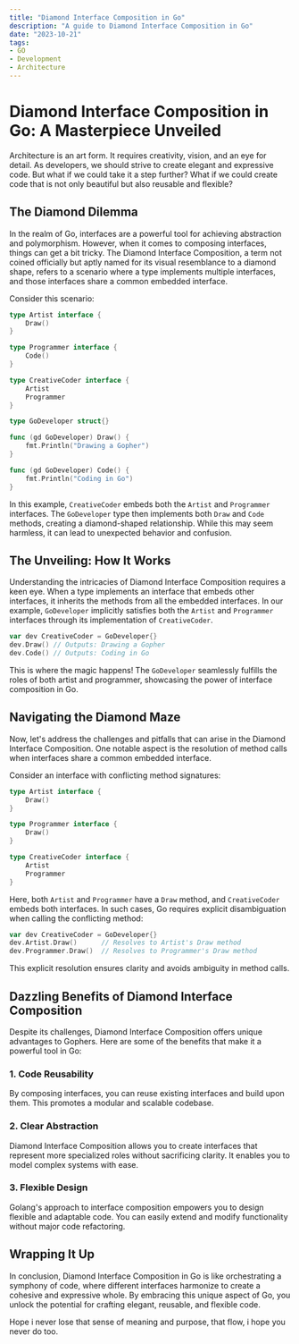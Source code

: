 ```yaml
---
title: "Diamond Interface Composition in Go"
description: "A guide to Diamond Interface Composition in Go"
date: "2023-10-21"
tags:
- GO
- Development
- Architecture
---
```

# Diamond Interface Composition in Go: A Masterpiece Unveiled

Architecture is an art form. It requires creativity, vision, and an eye for detail. As developers, we should strive to create elegant and expressive code. But what if we could take it a step further? What if we could create code that is not only beautiful but also reusable and flexible?

## The Diamond Dilemma

In the realm of Go, interfaces are a powerful tool for achieving abstraction and polymorphism. However, when it comes to composing interfaces, things can get a bit tricky. The Diamond Interface Composition, a term not coined officially but aptly named for its visual resemblance to a diamond shape, refers to a scenario where a type implements multiple interfaces, and those interfaces share a common embedded interface.

Consider this scenario:

```go
type Artist interface {
    Draw()
}

type Programmer interface {
    Code()
}

type CreativeCoder interface {
    Artist
    Programmer
}

type GoDeveloper struct{}

func (gd GoDeveloper) Draw() {
    fmt.Println("Drawing a Gopher")
}

func (gd GoDeveloper) Code() {
    fmt.Println("Coding in Go")
}
```

In this example, `CreativeCoder` embeds both the `Artist` and `Programmer` interfaces. The `GoDeveloper` type then implements both `Draw` and `Code` methods, creating a diamond-shaped relationship. While this may seem harmless, it can lead to unexpected behavior and confusion.

## The Unveiling: How It Works

Understanding the intricacies of Diamond Interface Composition requires a keen eye. When a type implements an interface that embeds other interfaces, it inherits the methods from all the embedded interfaces. In our example, `GoDeveloper` implicitly satisfies both the `Artist` and `Programmer` interfaces through its implementation of `CreativeCoder`.

```go
var dev CreativeCoder = GoDeveloper{}
dev.Draw() // Outputs: Drawing a Gopher
dev.Code() // Outputs: Coding in Go
```

This is where the magic happens! The `GoDeveloper` seamlessly fulfills the roles of both artist and programmer, showcasing the power of interface composition in Go.

## Navigating the Diamond Maze

Now, let's address the challenges and pitfalls that can arise in the Diamond Interface Composition. One notable aspect is the resolution of method calls when interfaces share a common embedded interface.

Consider an interface with conflicting method signatures:

```go
type Artist interface {
    Draw()
}

type Programmer interface {
    Draw()
}

type CreativeCoder interface {
    Artist
    Programmer
}
```

Here, both `Artist` and `Programmer` have a `Draw` method, and `CreativeCoder` embeds both interfaces. In such cases, Go requires explicit disambiguation when calling the conflicting method:

```go
var dev CreativeCoder = GoDeveloper{}
dev.Artist.Draw()      // Resolves to Artist's Draw method
dev.Programmer.Draw()  // Resolves to Programmer's Draw method
```

This explicit resolution ensures clarity and avoids ambiguity in method calls.

## Dazzling Benefits of Diamond Interface Composition

Despite its challenges, Diamond Interface Composition offers unique advantages to Gophers. Here are some of the benefits that make it a powerful tool in Go:

### 1. Code Reusability

By composing interfaces, you can reuse existing interfaces and build upon them. This promotes a modular and scalable codebase.

### 2. Clear Abstraction

Diamond Interface Composition allows you to create interfaces that represent more specialized roles without sacrificing clarity. It enables you to model complex systems with ease.

### 3. Flexible Design

Golang's approach to interface composition empowers you to design flexible and adaptable code. You can easily extend and modify functionality without major code refactoring.

## Wrapping It Up

In conclusion, Diamond Interface Composition in Go is like orchestrating a symphony of code, where different interfaces harmonize to create a cohesive and expressive whole. By embracing this unique aspect of Go, you unlock the potential for crafting elegant, reusable, and flexible code.

Hope i never lose that sense of meaning and purpose, that flow, i hope you never do too.
